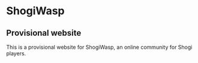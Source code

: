 # ShogiWasp
## Provisional website

This is a provisional website for ShogiWasp, an online community for Shogi players.

